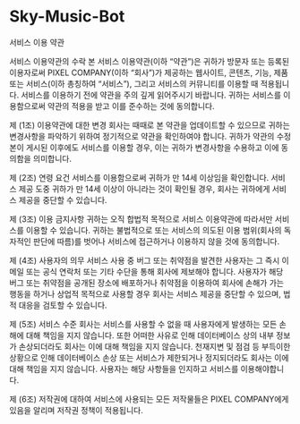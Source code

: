 # Sky-Music-Bot

서비스 이용 약관

서비스 이용약관의 수락
본 서비스 이용약관(이하 “약관”)은 귀하가 방문자 또는 등록된 이용자로써 PIXEL COMPANY(이하 “회사”)가 제공하는 웹사이트, 콘텐츠, 기능, 제품 또는 서비스(이하 총칭하여 “서비스”), 그리고 서비스의 커뮤니티를 이용할 때 적용됩니다.
서비스를 이용하기 전에 약관을 주의 깊게 읽어주시기 바랍니다. 귀하는 서비스를 이용함으로써 약관의 적용을 받고 이를 준수하는 것에 동의합니다.

제 (1조) 이용약관에 대한 변경
회사는 때때로 본 약관을 업데이트할 수 있으므로 귀하는 변경사항을 파악하기 위하여 정기적으로 약관을 확인하여야 합니다.
귀하가 약관의 수정본이 게시된 이후에도 서비스를 이용할 경우, 이는 귀하가 변경사항을 수용하고 이에 동의함을 의미합니다.

제 (2조) 연령 요건
서비스를 이용함으로써 귀하가 만 14세 이상임을 확인합니다.
서비스 제공 도중 귀하가 만 14세 이상이 아니라는 것이 확인될 경우, 회사는 귀하에게 서비스 제공을 중단할 수 있습니다.

제 (3조) 이용 금지사항
귀하는 오직 합법적 목적으로 서비스 이용약관에 따라서만 서비스를 이용할 수 있습니다. 귀하는 불법적으로 또는 서비스의 의도된 이용 범위(회사의 독자적인 판단에 따름)를 벗어나 서비스에 접근하거나 이용하지 않을 것에 동의합니다.

제 (4조) 사용자의 의무
서비스 사용 중 버그 또는 취약점을 발견한 사용자는 그 즉시 이메일 또는 공식 연락처 또는 기타 수단을 통해 회사에 제보해야 합니다.
사용자가 해당 버그 또는 취약점을 공개된 장소에 배포하거나 취약점을 이용하여 회사에 손해가 가는 행동을 하거나 상업적 목적으로 사용할 경우 회사는 서비스 제공을 중단할 수 있으며, 법적 대응을 검토할 수 있습니다.

제 (5조) 서비스 수준
회사는 서비스를 사용할 수 없을 때 사용자에게 발생하는 모든 손해에 대해 책임을 지지 않습니다.
또한 어떠한 사유로 인해 데이터베이스 상의 내부 정보가 손상되더라도 회사는 이에 대해 책임을 지지 않습니다.
천재지변 및 점검 등 부득이한 상황으로 인해 데이터베이스 손상 또는 서비스가 제한되거나 정지되더라도 회사는 이에 대해 책임을 지지 않습니다.
사용자는 해당 사항들을 인지하고 서비스를 이용해야합니다.

제 (6조) 저작권에 대하여
서비스에 사용되는 모든 저작물들은 PIXEL COMPANY에게 있음을 알리며 저작권 정책이 적용됩니다.
